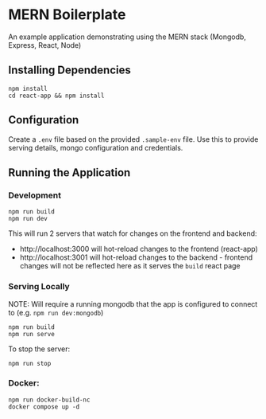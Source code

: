 # MERN Boilerplate
An example application demonstrating using the MERN stack (Mongodb, Express, React, Node)

## Installing Dependencies
```
npm install
cd react-app && npm install
```

## Configuration
Create a `.env` file based on the provided `.sample-env` file. Use this to provide serving details, mongo configuration and credentials.

## Running the Application
### Development
```
npm run build
npm run dev
```
This will run 2 servers that watch for changes on the frontend and backend:
* http://localhost:3000 will hot-reload changes to the frontend (react-app)
* http://localhost:3001 will hot-reload changes to the backend - frontend changes will not be reflected here as it serves the `build` react page


### Serving Locally
NOTE: Will require a running mongodb that the app is configured to connect to (e.g. `npm run dev:mongodb`)
```
npm run build
npm run serve
```
To stop the server:
```
npm run stop
```


### Docker:
```
npm run docker-build-nc
docker compose up -d
```
